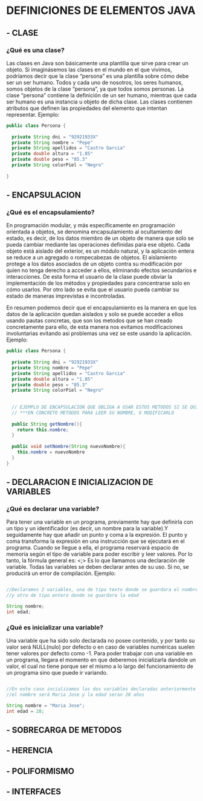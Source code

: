 # DEFINICIONES DE ELEMENTOS JAVA

## - CLASE

### ¿Qué es una clase?
Las clases en Java son básicamente una plantilla que sirve para crear un objeto. Si imaginásemos las clases en el mundo en el que vivimos, podríamos decir que la clase “persona” es una plantilla sobre cómo debe ser un ser humano. Todos y cada uno de nosotros, los seres humanos, somos objetos de la clase “persona“, ya que todos somos personas. La clase “persona” contiene la definición de un ser humano, mientras que cada ser humano es una instancia u objeto de dicha clase.
Las clases contienen atributos que definen las propiedades del elemento que intentan representar. Ejemplo:

```java
public class Persona {
  
  private String dni = "92921933X"
  private String nombre = "Pepe"
  private String apellidos = "Castro Garcia"
  private double altura = "1.85"
  private double peso = "85.3"
  private String colorPiel = "Negro"
  
}

```

## - ENCAPSULACION

### ¿Qué es el encapsulamiento?
En programación modular, y más específicamente en programación orientada a objetos, se denomina encapsulamiento al ocultamiento del estado, es decir, de los datos miembro de un objeto de manera que solo se pueda cambiar mediante las operaciones definidas para ese objeto.
Cada objeto está aislado del exterior, es un módulo natural, y la aplicación entera se reduce a un agregado o rompecabezas de objetos. El aislamiento protege a los datos asociados de un objeto contra su modificación por quien no tenga derecho a acceder a ellos, eliminando efectos secundarios e interacciones.
De esta forma el usuario de la clase puede obviar la implementación de los métodos y propiedades para concentrarse solo en cómo usarlos. Por otro lado se evita que el usuario pueda cambiar su estado de maneras imprevistas e incontroladas.

En resumen podemos decir que el encapsulamiento es la manera en que los datos de la aplicación quedan aislados y solo se puede acceder a ellos usando pautas concretas, que son los metodos que se han creado concretamente para ello, de esta manera nos evitamos modificaciones involuntarias evitando así problemas una vez se este usando la aplicación. Ejemplo:

```java
public class Persona {
  
  private String dni = "92921933X"
  private String nombre = "Pepe"
  private String apellidos = "Castro Garcia"
  private double altura = "1.85"
  private double peso = "85.3"
  private String colorPiel = "Negro"
  
  
  // EJEMPLO DE ENCAPSULACION QUE OBLIGA A USAR ESTOS METODOS SI SE QUIEREN CAMBIAR LOS PARAMETROS DE ESTA PERSONA
  // ***EN CONCRETO METODOS PARA LEER SU NOMBRE, O MODIFICARLO
  
  public String getNombre(){
    return this.nombre;
  }
  
  public void setNombre(String nuevoNombre){
    this.nombre = nuevoNombre
  }
}

```

## - DECLARACION E INICIALIZACION DE VARIABLES

### ¿Qué es declarar una variable?
Para tener una variable en un programa, previamente hay que definirla con un tipo y un identificador (es decir, un nombre para la variable).Y seguidamente hay que añadir un punto y coma a la expresión.
El punto y coma transforma la expresión en una instrucción que se ejecutará en el programa. Cuando se llegue a ella, el programa reservará espacio de memoria según el tipo de variable para poder escribir y leer valores. Por lo tanto, la fórmula general es:
<tipo> <identificador> <;>
Es lo que llamamos una declaración de variable. Todas las variables se deben declarar antes de su uso. Si no, se producirá un error de compilación. Ejemplo:

```java

//Declaramos 2 variables, una de tipo texto donde se guardara el nombre
//y otra de tipo entero donde se guardara la edad

String nombre;
int edad;

```

### ¿Qué es inicializar una variable?
Una variable que ha sido solo declarada no posee contenido, y por tanto su valor será NULL(nulo) por defecto o en caso de variables
numéricas suelen tener valores por defecto como -1. Para poder trabajar con una variable en un programa, llegara el momento en que
deberemos inicializarla dandole un valor, el cual no tiene porque ser el mismo a lo largo del funcionamiento de un programa sino que
puede ir variando.

```java

//En este caso incializamos las dos variables declaradas anteriormente y les damos unos valores a cada una
//el nombre será Maria Jose y la edad seran 28 años

String nombre = "Maria Jose";
int edad = 28;

```

## - SOBRECARGA DE METODOS

## - HERENCIA

## - POLIFORMISMO

## - INTERFACES
